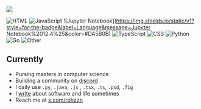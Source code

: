 ![](https://github.com/rohzzn/rohzzn/blob/main/Gif.gif)

![HTML](https://img.shields.io/static/v1?style=for-the-badge&label=Language&message=HTML%2052.5%25&color=#e34c26)
![JavaScript](https://img.shields.io/static/v1?style=for-the-badge&label=Language&message=JavaScript%2017.3%25&color=#f1e05a)
![Jupyter Notebook](https://img.shields.io/static/v1?style=for-the-badge&label=Language&message=Jupyter Notebook%2012.4%25&color=#DA5B0B)
![TypeScript](https://img.shields.io/static/v1?style=for-the-badge&label=Language&message=TypeScript%2010.7%25&color=#3178c6)
![CSS](https://img.shields.io/static/v1?style=for-the-badge&label=Language&message=CSS%203.6%25&color=#663399)
![Python](https://img.shields.io/static/v1?style=for-the-badge&label=Language&message=Python%201.5%25&color=#3572A5)
![Go](https://img.shields.io/static/v1?style=for-the-badge&label=Language&message=Go%200.7%25&color=#00ADD8)
![Other](https://img.shields.io/static/v1?style=for-the-badge&label=Language&message=Other%200.9%25&color=#ededed)
 

## Currently
- Pursing masters in computer science
- Building a community on [discord](https://discord.com/invite/86H5fscts9)
- I daily use `.py`, `.java`, `.js` , `.tsx`, `.ts`, `.psd`, `.fig`
- I [write](https://www.rohan.run/writing) about software and life sometimes
- Reach me at [x.com/rohzzn](https://x.com/rohzzn)

